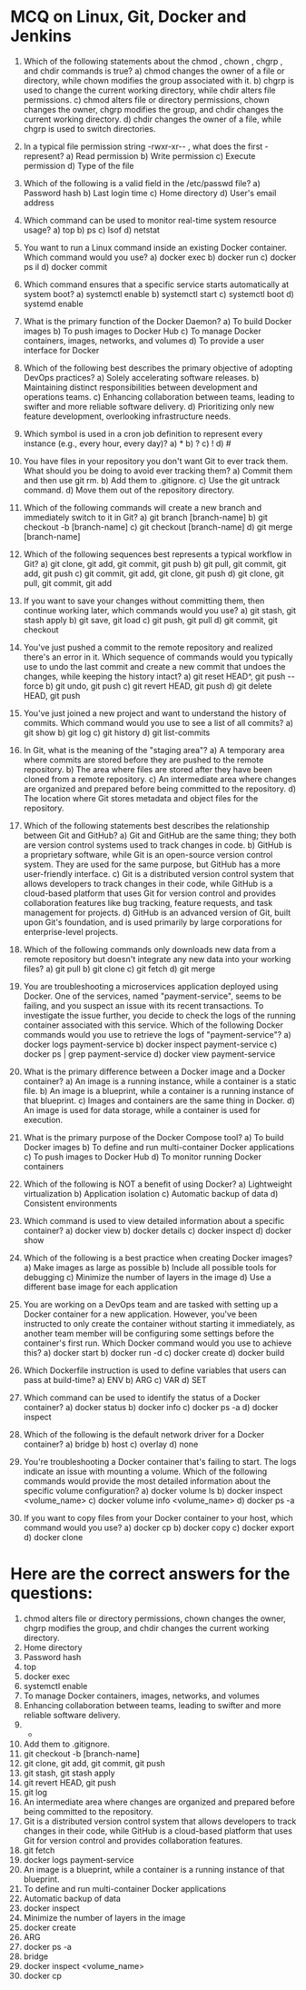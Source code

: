 # MCQ on Linux, Git, Docker and Jenkins

1. Which of the following statements about the chmod , chown , chgrp , and chdir commands is true?
   a) chmod changes the owner of a file or directory, while chown modifies the group associated with it.
   b) chgrp is used to change the current working directory, while chdir alters file permissions.
   c) chmod alters file or directory permissions, chown changes the owner, chgrp modifies the group, and chdir changes the current working directory.
   d) chdir changes the owner of a file, while chgrp is used to switch directories.

2. In a typical file permission string -rwxr-xr-- , what does the first - represent?
   a) Read permission
   b) Write permission
   c) Execute permission
   d) Type of the file

3. Which of the following is a valid field in the /etc/passwd file?
   a) Password hash
   b) Last login time
   c) Home directory
   d) User's email address

4. Which command can be used to monitor real-time system resource usage?
   a) top
   b) ps
   c) lsof
   d) netstat

5. You want to run a Linux command inside an existing Docker container. Which command would you use?
   a) docker exec
   b) docker run
   c) docker ps il
   d) docker commit

6. Which command ensures that a specific service starts automatically at system boot?
   a) systemctl enable
   b) systemctl start
   c) systemctl boot
   d) systemd enable

7. What is the primary function of the Docker Daemon?
   a) To build Docker images
   b) To push images to Docker Hub
   c) To manage Docker containers, images, networks, and volumes
   d) To provide a user interface for Docker

8. Which of the following best describes the primary objective of adopting DevOps practices?
   a) Solely accelerating software releases.
   b) Maintaining distinct responsibilities between development and operations teams.
   c) Enhancing collaboration between teams, leading to swifter and more reliable software delivery.
   d) Prioritizing only new feature development, overlooking infrastructure needs.

9. Which symbol is used in a cron job definition to represent every instance (e.g., every hour, every day)?
    a) *
    b) ?
    c) !
    d) #

10. You have files in your repository you don't want Git to ever track them. What should you be doing to avoid ever tracking them?
    a) Commit them and then use git rm.
    b) Add them to .gitignore.
    c) Use the git untrack command.
    d) Move them out of the repository directory.

11. Which of the following commands will create a new branch and immediately switch to it in Git?
    a) git branch [branch-name]
    b) git checkout -b [branch-name]
    c) git checkout [branch-name]
    d) git merge [branch-name]

12. Which of the following sequences best represents a typical workflow in Git?
    a) git clone, git add, git commit, git push
    b) git pull, git commit, git add, git push
    c) git commit, git add, git clone, git push
    d) git clone, git pull, git commit, git add

13. If you want to save your changes without committing them, then continue working later, which commands would you use?
    a) git stash, git stash apply
    b) git save, git load
    c) git push, git pull
    d) git commit, git checkout

14. You've just pushed a commit to the remote repository and realized there's an error in it. Which sequence of commands would you typically use to undo the last commit and create a new commit that undoes the changes, while keeping the history intact?
    a) git reset HEAD^, git push --force
    b) git undo, git push
    c) git revert HEAD, git push
    d) git delete HEAD, git push

15. You've just joined a new project and want to understand the history of commits. Which command would you use to see a list of all commits?
    a) git show
    b) git log
    c) git history
    d) git list-commits

16. In Git, what is the meaning of the "staging area"?
    a) A temporary area where commits are stored before they are pushed to the remote repository.
    b) The area where files are stored after they have been cloned from a remote repository.
    c) An intermediate area where changes are organized and prepared before being committed to the repository.
    d) The location where Git stores metadata and object files for the repository.

17. Which of the following statements best describes the relationship between Git and GitHub?
    a) Git and GitHub are the same thing; they both are version control systems used to track changes in code.
    b) GitHub is a proprietary software, while Git is an open-source version control system. They are used for the same purpose, but GitHub has a more user-friendly interface.
    c) Git is a distributed version control system that allows developers to track changes in their code, while GitHub is a cloud-based platform that uses Git for version control and provides collaboration features like bug tracking, feature requests, and task management for projects.
    d) GitHub is an advanced version of Git, built upon Git's foundation, and is used primarily by large corporations for enterprise-level projects.

18. Which of the following commands only downloads new data from a remote repository but doesn't integrate any new data into your working files?
    a) git pull
    b) git clone
    c) git fetch
    d) git merge

19. You are troubleshooting a microservices application deployed using Docker. One of the services, named "payment-service", seems to be failing, and you suspect an issue with its recent transactions. To investigate the issue further, you decide to check the logs of the running container associated with this service. Which of the following Docker commands would you use to retrieve the logs of "payment-service"?
    a) docker logs payment-service
    b) docker inspect payment-service
    c) docker ps | grep payment-service
    d) docker view payment-service

20. What is the primary difference between a Docker image and a Docker container?
    a) An image is a running instance, while a container is a static file.
    b) An image is a blueprint, while a container is a running instance of that blueprint.
    c) Images and containers are the same thing in Docker.
    d) An image is used for data storage, while a container is used for execution.

21. What is the primary purpose of the Docker Compose tool?
    a) To build Docker images
    b) To define and run multi-container Docker applications
    c) To push images to Docker Hub
    d) To monitor running Docker containers

22. Which of the following is NOT a benefit of using Docker?
    a) Lightweight virtualization
    b) Application isolation
    c) Automatic backup of data
    d) Consistent environments

23. Which command is used to view detailed information about a specific container?
    a) docker view
    b) docker details
    c) docker inspect
    d) docker show

24. Which of the following is a best practice when creating Docker images?
    a) Make images as large as possible
    b) Include all possible tools for debugging
    c) Minimize the number of layers in the image
    d) Use a different base image for each application

25. You are working on a DevOps team and are tasked with setting up a Docker container for a new application. However, you've been instructed to only create the container without starting it immediately, as another team member will be configuring some settings before the container's first run. Which Docker command would you use to achieve this?
    a) docker start <image-name>
    b) docker run -d <image-name>
    c) docker create <image-name>
    d) docker build <image-name>

26. Which Dockerfile instruction is used to define variables that users can pass at build-time?
    a) ENV
    b) ARG
    c) VAR
    d) SET

27. Which command can be used to identify the status of a Docker container?
    a) docker status
    b) docker info
    c) docker ps -a
    d) docker inspect

28. Which of the following is the default network driver for a Docker container?
    a) bridge
    b) host
    c) overlay
    d) none

29. You're troubleshooting a Docker container that's failing to start. The logs indicate an issue with mounting a volume. Which of the following commands would provide the most detailed information about the specific volume configuration?
    a) docker volume ls
    b) docker inspect <volume_name>
    c) docker volume info <volume_name>
    d) docker ps -a

30. If you want to copy files from your Docker container to your host, which command would you use?
    a) docker cp
    b) docker copy
    c) docker export
    d) docker clone

# Here are the correct answers for the questions:

1. chmod alters file or directory permissions, chown changes the owner, chgrp modifies the group, and chdir changes the current working directory.
2. Home directory
3. Password hash
4. top
5. docker exec
6. systemctl enable
7. To manage Docker containers, images, networks, and volumes
8. Enhancing collaboration between teams, leading to swifter and more reliable software delivery.
9. *
10. Add them to .gitignore.
11. git checkout -b [branch-name]
12. git clone, git add, git commit, git push
13. git stash, git stash apply
14. git revert HEAD, git push
15. git log
16. An intermediate area where changes are organized and prepared before being committed to the repository.
17. Git is a distributed version control system that allows developers to track changes in their code, while GitHub is a cloud-based platform that uses Git for version control and provides collaboration features.
18. git fetch
19. docker logs payment-service
20. An image is a blueprint, while a container is a running instance of that blueprint.
21. To define and run multi-container Docker applications
22. Automatic backup of data
23. docker inspect
24. Minimize the number of layers in the image
25. docker create <image-name>
26. ARG
27. docker ps -a
28. bridge
29. docker inspect <volume_name>
30. docker cp
    
